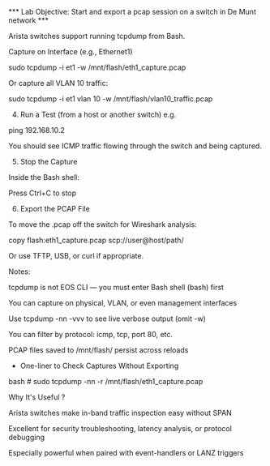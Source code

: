 
*** Lab Objective: Start and export a pcap session on a switch in De Munt network ***


Arista switches support running tcpdump from Bash.

Capture on Interface (e.g., Ethernet1)

sudo tcpdump -i et1 -w /mnt/flash/eth1_capture.pcap


Or capture all VLAN 10 traffic:

sudo tcpdump -i et1 vlan 10 -w /mnt/flash/vlan10_traffic.pcap

4. Run a Test (from a host or another switch) e.g.

ping 192.168.10.2


You should see ICMP traffic flowing through the switch and being captured.

5. Stop the Capture

Inside the Bash shell:

Press Ctrl+C to stop

6. Export the PCAP File

To move the .pcap off the switch for Wireshark analysis:

copy flash:eth1_capture.pcap scp://user@host/path/


Or use TFTP, USB, or curl if appropriate.




Notes:

tcpdump is not EOS CLI — you must enter Bash shell (bash) first

You can capture on physical, VLAN, or even management interfaces


Use tcpdump -nn -vvv to see live verbose output (omit -w)


You can filter by protocol: icmp, tcp, port 80, etc.

PCAP files saved to /mnt/flash/ persist across reloads



- One-liner to Check Captures Without Exporting 

bash # sudo tcpdump -nn -r /mnt/flash/eth1_capture.pcap


Why It's Useful ?

Arista switches make in-band traffic inspection easy without SPAN

Excellent for security troubleshooting, latency analysis, or protocol debugging

Especially powerful when paired with event-handlers or LANZ triggers


